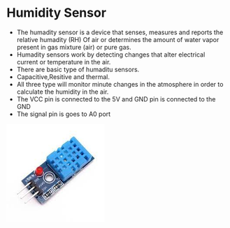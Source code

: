 # Humidity Sensor

- The humadity sensor is a device that senses, measures and reports the relative humadity (RH) Of air or determines the amount of water vapor present in gas mixture (air) or pure gas.
- Humadity sensors work by detecting changes that alter electrical current or temperature in the air.
- There are basic type of humaditu sensors.
- Capacitive,Resitive and thermal.
- All three type will monitor minute changes in the atmosphere in order to calculate the humidity in the air.
- The VCC pin is connected to the 5V and GND pin is connected to the GND
- The signal pin is goes to A0 port

![humiditySensor](IMG/humiditySensor.jpeg)
